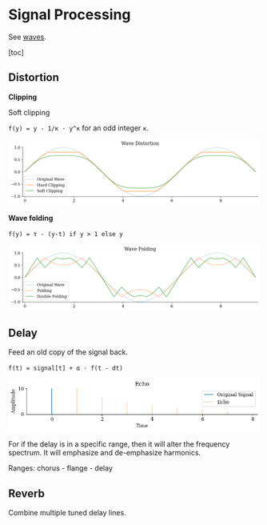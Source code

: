 # Signal Processing

See [waves](../save_fig('plot-wave-distorted')).

[toc]

## Distortion

**Clipping**

Soft clipping

`f(y) = y - 1/κ · y^κ` for an odd integer `κ`.

![plot-wave-distorted](../img/plot-wave-distorted.png)

**Wave folding**

`f(y) = τ - (y-t) if y > 1 else y`

![plot-wave-folded](../img/plot-wave-folded.png)

## Delay

Feed an old copy of the signal back.

`f(t) = signal[t] + α · f(t - dt)`

![plot-wave-echo](../img/plot-wave-echo.png)

For if the delay is in a specific range, then it will alter the frequency spectrum. It will emphasize and de-emphasize harmonics.

Ranges: chorus - flange - delay

## Reverb

Combine multiple tuned delay lines.
